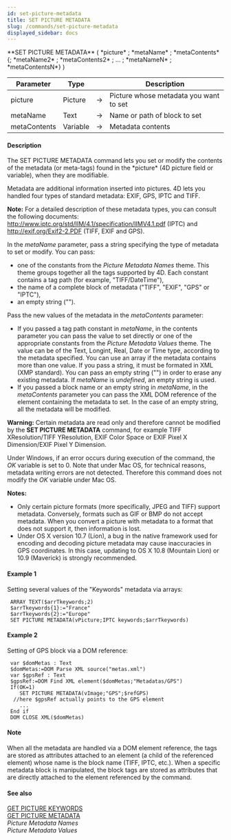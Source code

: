 ```yaml
---
id: set-picture-metadata
title: SET PICTURE METADATA
slug: /commands/set-picture-metadata
displayed_sidebar: docs
---
```


<!--REF #_command_.SET PICTURE METADATA.Syntax-->**SET PICTURE METADATA** ( *picture* ; *metaName* ; *metaContents* {; *metaName2* ; *metaContents2* ; ... ; *metaNameN* ; *metaContentsN*} )<!-- END REF-->
<!--REF #_command_.SET PICTURE METADATA.Params-->
| Parameter | Type |  | Description |
| --- | --- | --- | --- |
| picture | Picture | &srarr; | Picture whose metadata you want to set |
| metaName | Text | &srarr; | Name or path of block to set |
| metaContents | Variable | &srarr; | Metadata contents |

<!-- END REF-->

#### Description 

<!--REF #_command_.SET PICTURE METADATA.Summary-->The SET PICTURE METADATA command lets you set or modify the contents of the metadata (or meta-tags) found in the *picture* (4D picture field or variable), when they are modifiable.<!-- END REF--> 

Metadata are additional information inserted into pictures. 4D lets you handled four types of standard metadata: EXIF, GPS, IPTC and TIFF. 

**Note:** For a detailed description of these metadata types, you can consult the following documents: <http://www.iptc.org/std/IIM/4.1/specification/IIMV4.1.pdf> (IPTC) and <http://exif.org/Exif2-2.PDF> (TIFF, EXIF and GPS). 

In the *metaName* parameter, pass a string specifying the type of metadata to set or modify. You can pass:

* one of the constants from the *Picture Metadata Names* theme. This theme groups together all the tags supported by 4D. Each constant contains a tag path (for example, "TIFF/DateTime"),
* the name of a complete block of metadata ("TIFF", "EXIF", "GPS" or "IPTC"),
* an empty string ("").

Pass the new values of the metadata in the *metaContents* parameter:

* If you passed a tag path constant in *metaName*, in the contents parameter you can pass the value to set directly or one of the appropriate constants from the *Picture Metadata Values* theme. The value can be of the Text, Longint, Real, Date or Time type, according to the metadata specified. You can use an array if the metadata contains more than one value. If you pass a string, it must be formated in XML (XMP standard). You can pass an empty string ("") in order to erase any existing metadata. If *metaName* is *undefined*, an empty string is used.
* If you passed a block name or an empty string in *metaName*, in the *metaContents* parameter you can pass the XML DOM reference of the element containing the metadata to set. In the case of an empty string, all the metadata will be modified.

**Warning:** Certain metadata are read only and therefore cannot be modified by the **SET PICTURE METADATA** command, for example TIFF XResolution/TIFF YResolution, EXIF Color Space or EXIF Pixel X Dimension/EXIF Pixel Y Dimension.

Under Windows, if an error occurs during execution of the command, the *OK* variable is set to 0\. Note that under Mac OS, for technical reasons, metadata writing errors are not detected. Therefore this command does not modify the *OK* variable under Mac OS.

**Notes:**

* Only certain picture formats (more specifically, JPEG and TIFF) support metadata. Conversely, formats such as GIF or BMP do not accept metadata. When you convert a picture with metadata to a format that does not support it, then information is lost.
* Under OS X version 10.7 (Lion), a bug in the native framework used for encoding and decoding picture metadata may cause inaccuracies in GPS coordinates. In this case, updating to OS X 10.8 (Mountain Lion) or 10.9 (Maverick) is strongly recommended.

#### Example 1 

Setting several values of the "Keywords" metadata via arrays:

```4d
 ARRAY TEXT($arrTkeywords;2)
 $arrTkeywords{1}:="France"
 $arrTkeywords{2}:="Europe"
 SET PICTURE METADATA(vPicture;IPTC keywords;$arrTkeywords)
```

#### Example 2 

Setting of GPS block via a DOM reference:

```4d
 var $domMetas : Text
 $domMetas:=DOM Parse XML source("metas.xml")
 var $gpsRef : Text
 $gpsRef:=DOM Find XML element($domMetas;"Metadatas/GPS")
 If(OK=1)
    SET PICTURE METADATA(vImage;"GPS";$refGPS)
  //here $gpsRef actually points to the GPS element
    ...
 End if
 DOM CLOSE XML($domMetas)
```

#### Note 

When all the metadata are handled via a DOM element reference, the tags are stored as attributes attached to an element (a child of the referenced element) whose name is the block name (TIFF, IPTC, etc.). When a specific metadata block is manipulated, the block tags are stored as attributes that are directly attached to the element referenced by the command. 

#### See also 

[GET PICTURE KEYWORDS](get-picture-keywords.md)  
[GET PICTURE METADATA](get-picture-metadata.md)  
*Picture Metadata Names*  
*Picture Metadata Values*  